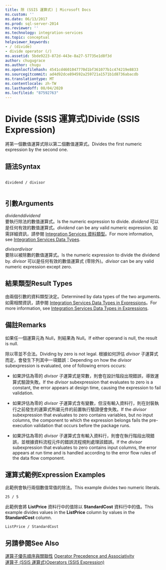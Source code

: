 ```yaml
---
title: 除 (SSIS 運算式) | Microsoft Docs
ms.custom: ''
ms.date: 06/13/2017
ms.prod: sql-server-2014
ms.reviewer: ''
ms.technology: integration-services
ms.topic: conceptual
helpviewer_keywords:
- / (divide)
- divide operator (/)
ms.assetid: 5bde9223-872d-443e-8a27-57735e1d8f3d
author: chugugrace
ms.author: chugu
ms.openlocfilehash: 4541cd4601047770d1bf361077b1c474219e8833
ms.sourcegitcommit: ad4d92dce894592a259721a1571b1d8736abacdb
ms.translationtype: MT
ms.contentlocale: zh-TW
ms.lasthandoff: 08/04/2020
ms.locfileid: "87592763"
---
```

# <a name="divide-ssis-expression"></a><span data-ttu-id="2e424-102">Divide (SSIS 運算式)</span><span class="sxs-lookup"><span data-stu-id="2e424-102">Divide (SSIS Expression)</span></span>
  <span data-ttu-id="2e424-103">將第一個數值運算式除以第二個數值運算式。</span><span class="sxs-lookup"><span data-stu-id="2e424-103">Divides the first numeric expression by the second one.</span></span>  
  
## <a name="syntax"></a><span data-ttu-id="2e424-104">語法</span><span class="sxs-lookup"><span data-stu-id="2e424-104">Syntax</span></span>  
  
```  
  
dividend / divisor  
  
```  
  
## <a name="arguments"></a><span data-ttu-id="2e424-105">引數</span><span class="sxs-lookup"><span data-stu-id="2e424-105">Arguments</span></span>  
 <span data-ttu-id="2e424-106">*dividend*</span><span class="sxs-lookup"><span data-stu-id="2e424-106">*dividend*</span></span>  
 <span data-ttu-id="2e424-107">要執行除法的數值運算式。</span><span class="sxs-lookup"><span data-stu-id="2e424-107">Is the numeric expression to divide.</span></span> <span data-ttu-id="2e424-108">*dividend* 可以是任何有效的數值運算式。</span><span class="sxs-lookup"><span data-stu-id="2e424-108">*dividend* can be any valid numeric expression.</span></span> <span data-ttu-id="2e424-109">如需詳細資訊，請參閱 [Integration Services 資料類型](../data-flow/integration-services-data-types.md)。</span><span class="sxs-lookup"><span data-stu-id="2e424-109">For more information, see [Integration Services Data Types](../data-flow/integration-services-data-types.md).</span></span>  
  
 <span data-ttu-id="2e424-110">*divisor*</span><span class="sxs-lookup"><span data-stu-id="2e424-110">*divisor*</span></span>  
 <span data-ttu-id="2e424-111">要除以被除數的數值運算式。</span><span class="sxs-lookup"><span data-stu-id="2e424-111">Is the numeric expression to divide the dividend by.</span></span> <span data-ttu-id="2e424-112">*divisor* 可以是任何有效的數值運算式 (零除外)。</span><span class="sxs-lookup"><span data-stu-id="2e424-112">*divisor* can be any valid numeric expression except zero.</span></span>  
  
## <a name="result-types"></a><span data-ttu-id="2e424-113">結果類型</span><span class="sxs-lookup"><span data-stu-id="2e424-113">Result Types</span></span>  
 <span data-ttu-id="2e424-114">由兩個引數的資料類型決定。</span><span class="sxs-lookup"><span data-stu-id="2e424-114">Determined by data types of the two arguments.</span></span> <span data-ttu-id="2e424-115">如需相關資訊，請參閱 [Integration Services Data Types in Expressions](integration-services-data-types-in-expressions.md)。</span><span class="sxs-lookup"><span data-stu-id="2e424-115">For more information, see [Integration Services Data Types in Expressions](integration-services-data-types-in-expressions.md).</span></span>  
  
## <a name="remarks"></a><span data-ttu-id="2e424-116">備註</span><span class="sxs-lookup"><span data-stu-id="2e424-116">Remarks</span></span>  
 <span data-ttu-id="2e424-117">如果任一個運算元為 Null，則結果為 Null。</span><span class="sxs-lookup"><span data-stu-id="2e424-117">If either operand is null, the result is null.</span></span>  
  
 <span data-ttu-id="2e424-118">除以零並不合法。</span><span class="sxs-lookup"><span data-stu-id="2e424-118">Dividing by zero is not legal.</span></span> <span data-ttu-id="2e424-119">根據如何評估 *divisor* 子運算式而定，會發生下列其中一項錯誤：</span><span class="sxs-lookup"><span data-stu-id="2e424-119">Depending on how the *divisor* subexpression is evaluated, one of following errors occurs:</span></span>  
  
-   <span data-ttu-id="2e424-120">如果評估為零的 *divisor* 子運算式是常數，則會在設計階段出現錯誤，導致運算式驗證失敗。</span><span class="sxs-lookup"><span data-stu-id="2e424-120">If the *divisor* subexpression that evaluates to zero is a constant, the error appears at design time, causing the expression to fail validation.</span></span>  
  
-   <span data-ttu-id="2e424-121">如果評估為零的 *divisor* 子運算式含有變數，但沒有輸入資料行，則在封裝執行之前發生的運算式所屬元件的前置執行驗證便會失敗。</span><span class="sxs-lookup"><span data-stu-id="2e424-121">If the *divisor* subexpression that evaluates to zero contains variables, but no input columns, the component to which the expression belongs fails the pre-execution validation that occurs before the package runs.</span></span>  
  
-   <span data-ttu-id="2e424-122">如果評估為零的 *divisor* 子運算式含有輸入資料行，則會在執行階段出現錯誤，並根據資料流程元件的錯誤流程規則處理該錯誤。</span><span class="sxs-lookup"><span data-stu-id="2e424-122">If the *divisor* subexpression that evaluates to zero contains input columns, the error appears at run time and is handled according to the error flow rules of the data flow component.</span></span>  
  
## <a name="expression-examples"></a><span data-ttu-id="2e424-123">運算式範例</span><span class="sxs-lookup"><span data-stu-id="2e424-123">Expression Examples</span></span>  
 <span data-ttu-id="2e424-124">此範例會執行兩個數值常值的除法。</span><span class="sxs-lookup"><span data-stu-id="2e424-124">This example divides two numeric literals.</span></span>  
  
```  
25 / 5  
```  
  
 <span data-ttu-id="2e424-125">此範例會將 **ListPrice** 資料行中的值除以 **StandardCost** 資料行中的值。</span><span class="sxs-lookup"><span data-stu-id="2e424-125">This example divides values in the **ListPrice** column by values in the **StandardCost** column.</span></span>  
  
```  
ListPrice / StandardCost  
```  
  
## <a name="see-also"></a><span data-ttu-id="2e424-126">另請參閱</span><span class="sxs-lookup"><span data-stu-id="2e424-126">See Also</span></span>  
 <span data-ttu-id="2e424-127">[運算子優先順序與關聯性](operator-precedence-and-associativity.md) </span><span class="sxs-lookup"><span data-stu-id="2e424-127">[Operator Precedence and Associativity](operator-precedence-and-associativity.md) </span></span>  
 [<span data-ttu-id="2e424-128">運算子 &#40;SSIS 運算式&#41;</span><span class="sxs-lookup"><span data-stu-id="2e424-128">Operators &#40;SSIS Expression&#41;</span></span>](operators-ssis-expression.md)  
  
  
